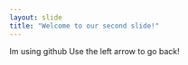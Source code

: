 ```yaml
---
layout: slide
title: "Welcome to our second slide!"
---
```

Im using github
Use the left arrow to go back!

